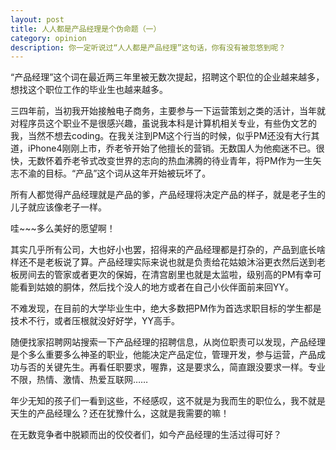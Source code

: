 ```yaml
---
layout: post
title: 人人都是产品经理是个伪命题（一）
category: opinion
description: 你一定听说过“人人都是产品经理”这句话，你有没有被忽悠到呢？
---
```


“产品经理”这个词在最近两三年里被无数次提起，招聘这个职位的企业越来越多，想找这个职位工作的毕业生也越来越多。

三四年前，当初我开始接触电子商务，主要参与一下运营策划之类的活计，当年就对程序员这个职业不是很感兴趣，虽说我本科是计算机相关专业，有些伪文艺的我，当然不想去coding。在我关注到PM这个行当的时候，似乎PM还没有大行其道，iPhone4刚刚上市，乔老爷开始了他擅长的营销。无数国人为他痴迷不已。很快，无数怀着乔老爷式改变世界的志向的热血沸腾的待业青年，将PM作为一生矢志不渝的目标。“产品”这个词从这年开始被玩坏了。

所有人都觉得产品经理就是产品的爹，产品经理将决定产品的样子，就是老子生的儿子就应该像老子一样。

哇~~~多么美好的愿望啊！

其实几乎所有公司，大也好小也罢，招得来的产品经理都是打杂的，产品到底长啥样还不是老板说了算。产品经理实际来说也就是负责给花姑娘沐浴更衣然后送到老板房间去的管家或者更次的保姆，在清宫剧里也就是太监啦，级别高的PM有幸可能看到姑娘的胴体，然后找个没人的地方或者在自己小伙伴面前来回YY。

不难发现，在目前的大学毕业生中，绝大多数把PM作为首选求职目标的学生都是技术不行，或者压根就没好好学，YY高手。

随便找家招聘网站搜索一下产品经理的招聘信息，从岗位职责可以发现，产品经理是个多么重要多么神圣的职业，他能决定产品定位，管理开发，参与运营，产品成功与否的关键先生。再看任职要求，喔靠，这是要求么，简直跟没要求一样。专业不限，热情、激情、热爱互联网……

年少无知的孩子们一看到这些，不经感叹，这不就是为我而生的职位么，我不就是天生的产品经理么？还在犹豫什么，这就是我需要的嘛！

在无数竞争者中脱颖而出的佼佼者们，如今产品经理的生活过得可好？